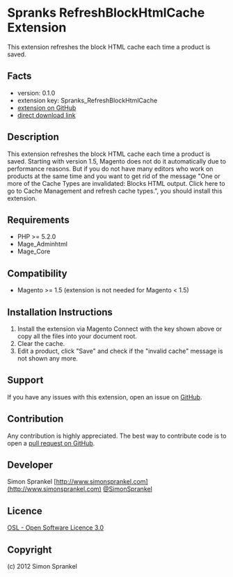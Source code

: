 Spranks RefreshBlockHtmlCache Extension
=====================
This extension refreshes the block HTML cache each time a product is saved.

Facts
-----
- version: 0.1.0
- extension key: Spranks_RefreshBlockHtmlCache
- [extension on GitHub](https://github.com/sprankhub/Spranks_RefreshBlockHtmlCache)
- [direct download link](https://github.com/sprankhub/Spranks_RefreshBlockHtmlCache/zipball/master)

Description
-----------
This extension refreshes the block HTML cache each time a product is saved. Starting with version 1.5, Magento does not do it automatically due to performance reasons. But if you do not have many editors who work on products at the same time and you want to get rid of the message "One or more of the Cache Types are invalidated: Blocks HTML output. Click here to go to Cache Management and refresh cache types.", you should install this extension.

Requirements
------------
- PHP >= 5.2.0
- Mage_Adminhtml
- Mage_Core

Compatibility
-------------
- Magento >= 1.5 (extension is not needed for Magento < 1.5)

Installation Instructions
-------------------------
1. Install the extension via Magento Connect with the key shown above or copy all the files into your document root.
2. Clear the cache.
3. Edit a product, click "Save" and check if the "invalid cache" message is not shown any more.

Support
-------
If you have any issues with this extension, open an issue on [GitHub](https://github.com/company/Spranks_RefreshBlockHtmlCache/issues).

Contribution
------------
Any contribution is highly appreciated. The best way to contribute code is to open a [pull request on GitHub](https://help.github.com/articles/using-pull-requests).

Developer
---------
Simon Sprankel
[http://www.simonsprankel.com](http://www.simonsprankel.com)
[@SimonSprankel](https://twitter.com/SimonSprankel)

Licence
-------
[OSL - Open Software Licence 3.0](http://opensource.org/licenses/osl-3.0.php)

Copyright
---------
(c) 2012 Simon Sprankel
